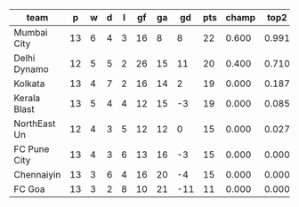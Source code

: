 |     team     | p  | w | d | l | gf | ga | gd  | pts | champ | top2  | top3  | top4  |  5-7  | bot4  | bot3  | bot2  |
|--------------|----|---|---|---|----|----|-----|-----|-------|-------|-------|-------|-------|-------|-------|-------|
| Mumbai City  | 13 | 6 | 4 | 3 | 16 |  8 |   8 |  22 | 0.600 | 0.991 | 1.000 | 1.000 | 0.000 | 0.000 | 0.000 | 0.000|
| Delhi Dynamo | 12 | 5 | 5 | 2 | 26 | 15 |  11 |  20 | 0.400 | 0.710 | 0.902 | 1.000 | 0.000 | 0.000 | 0.000 | 0.000|
| Kolkata      | 13 | 4 | 7 | 2 | 16 | 14 |   2 |  19 | 0.000 | 0.187 | 0.634 | 0.982 | 0.018 | 0.018 | 0.000 | 0.000|
| Kerala Blast | 13 | 5 | 4 | 4 | 12 | 15 |  -3 |  19 | 0.000 | 0.085 | 0.369 | 0.809 | 0.191 | 0.191 | 0.000 | 0.000|
| NorthEast Un | 12 | 4 | 3 | 5 | 12 | 12 |   0 |  15 | 0.000 | 0.027 | 0.095 | 0.210 | 0.790 | 0.790 | 0.295 | 0.093|
| FC Pune City | 13 | 4 | 3 | 6 | 13 | 16 |  -3 |  15 | 0.000 | 0.000 | 0.000 | 0.000 | 1.000 | 1.000 | 0.851 | 0.417|
| Chennaiyin   | 13 | 3 | 6 | 4 | 16 | 20 |  -4 |  15 | 0.000 | 0.000 | 0.000 | 0.000 | 1.000 | 1.000 | 0.850 | 0.488|
| FC Goa       | 13 | 3 | 2 | 8 | 10 | 21 | -11 |  11 | 0.000 | 0.000 | 0.000 | 0.000 | 0.000 | 1.000 | 1.000 | 1.000|

